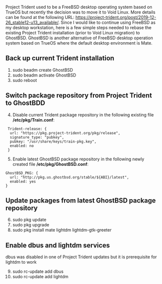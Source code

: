 Project Trident used to be a FreeBSD desktop operating system based on TrueOS but recently the decision was to move it to Void Linux. More details can be found at the following URL: https://project-trident.org/post/2019-12-26_stable12-u13_available/.  Since I would like to continue using FreeBSD as my desktop workstation, here is a few  simple steps needed to rebase the existing Project Trident installation (prior to Void Linux migration) to GhostBSD. GhostBSD is another alternative of FreeBSD desktop operation system based on TrueOS where the default desktop environment is Mate.

## Back up current Trident installation
1. sudo beadm create GhostBSD
2. sudo beadm activate GhostBSD
3. sudo reboot
## Switch package repository from Project Trident to GhostBDD
4. Disable current Trident package repository in the following existing file **/etc/pkg/Train.conf**:
```
 Trident-release: {
  url: "https://pkg.project-trident.org/pkg/release",
  signature_type: "pubkey",
  pubkey: "/usr/share/keys/train-pkg.key",
  enabled: no
 }
```
5. Enable latest GhostBSD package repository in the following newly created file **/etc/pkg/GhostBSD.conf**:
```
GhostBSD_PKG: {
  url: "http://pkg.us.ghostbsd.org/stable/${ABI}/latest",
  enabled: yes
}
```
## Update packages from latest GhostBSD package repository
6. sudo pkg update
7. sudo pkg upgrade
8. sudo pkg install mate lightdm lightdm-gtk-greeter
## Enable dbus and lightdm services
dbus was disabled in one of Project Trident updates but it is prerequisite for lightdm to work

9. sudo rc-update add dbus 
10. sudo rc-update add lightdm
